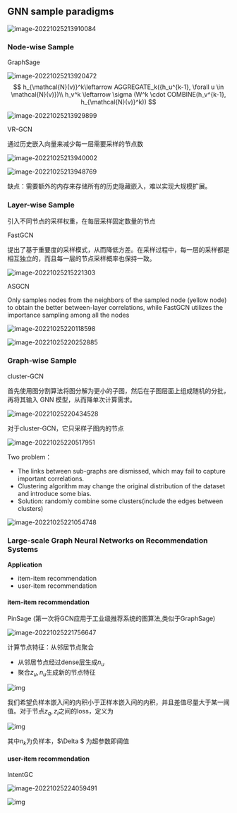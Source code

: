 ## GNN sample paradigms

![image-20221025213910084](./assets/image-20221025213910084.png)

### Node-wise Sample

GraphSage

![image-20221025213920472](./assets/image-20221025213920472.png)
$$
h_{\mathcal{N}(v)}^k\leftarrow AGGREGATE_k({h_u^{k-1}, \forall u \in \mathcal{N}(v)})\\
h_v^k \leftarrow \sigma (W^k \cdot  COMBINE(h_v^{k-1}, h_{\mathcal{N}(v)}^k))
$$


![image-20221025213929899](./assets/image-20221025213929899.png)

VR-GCN

通过历史嵌入向量来减少每一层需要采样的节点数

![image-20221025213940002](./assets/image-20221025213940002.png)

![image-20221025213948769](./assets/image-20221025213948769.png)

缺点：需要额外的内存来存储所有的历史隐藏嵌入，难以实现大规模扩展。



### Layer-wise Sample

引入不同节点的采样权重，在每层采样固定数量的节点

FastGCN

提出了基于重要度的采样模式，从而降低方差。在采样过程中，每一层的采样都是相互独立的，而且每一层的节点采样概率也保持一致。

![image-20221025215221303](./assets/image-20221025215221303.png)

ASGCN

Only samples nodes from the neighbors of the sampled node (yellow node) to obtain the better between-layer correlations, while FastGCN utilizes the importance sampling among all the nodes

![image-20221025220118598](./assets/image-20221025220118598.png)

![image-20221025220252885](./assets/image-20221025220252885.png)

### Graph-wise Sample

cluster-GCN

首先使用图分割算法将图分解为更小的子图，然后在子图层面上组成随机的分批，再将其输入 GNN 模型，从而降单次计算需求。

![image-20221025220434528](./assets/image-20221025220434528.png)

对于cluster-GCN，它只采样子图内的节点

![image-20221025220517951](./assets/image-20221025220517951.png)

Two problem：

* The links between sub-graphs are dismissed, which may fail to capture important correlations. 
* Clustering algorithm may change the original distribution of the dataset and introduce some bias.
* Solution: randomly combine some clusters(include the edges between clusters)

![image-20221025221054748](./assets/image-20221025221054748.png)

### Large-scale Graph Neural Networks on Recommendation Systems

**Application**

* item-item recommendation 
* user-item recommendation

#### item-item recommendation 

PinSage (第一次将GCN应用于工业级推荐系统的图算法,类似于GraphSage)

![image-20221025221756647](./assets/image-20221025221756647.png)

计算节点特征：从邻居节点聚合

* 从邻居节点经过dense层生成$n_u$
* 聚合$z_u,n_u$生成新的节点特征

![img](./assets/540b053872cb5bbc3cfed2410f31b477ecc5a747.jpg@942w_405h_progressive.webp)

我们希望负样本嵌入间的内积小于正样本嵌入间的内积，并且差值尽量大于某一阈值。对于节点$z_q, z_i$之间的loss，定义为

![img](./assets/8554395aad8226dac8dac92ab0cc9c7535d0386d.jpg@942w_80h_progressive.webp)

其中$n_k$为负样本，$\Delta $ 为超参数即阈值

#### user-item recommendation

IntentGC

![image-20221025224059491](./assets/image-20221025224059491.png)

![img](./assets/v2-01e86f2bc377041ed81a2ce78c5683d7_720w.webp)
